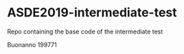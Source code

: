 # ASDE2019-intermediate-test
Repo containing the base code of the intermediate test

Buonanno 199771